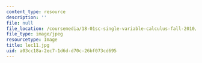 ```yaml
---
content_type: resource
description: ''
file: null
file_location: /coursemedia/18-01sc-single-variable-calculus-fall-2010/a03cc18a2ec71d6dd70c26bf073cd695_lec11.jpg
file_type: image/jpeg
resourcetype: Image
title: lec11.jpg
uid: a03cc18a-2ec7-1d6d-d70c-26bf073cd695
---
```

